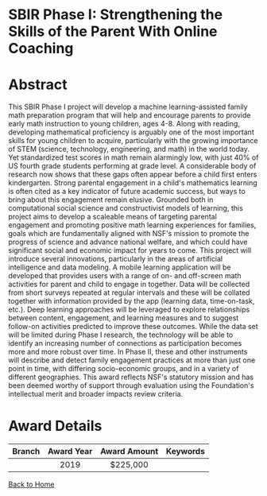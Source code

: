 
SBIR Phase I: Strengthening the Skills of the Parent With Online Coaching
=========================================================================

# Abstract


This SBIR Phase I project will develop a machine learning-assisted family math preparation program that will help and encourage parents to provide early math instruction to young children, ages 4-8. Along with reading, developing mathematical proficiency is arguably one of the most important skills for young children to acquire, particularly with the growing importance of STEM (science, technology, engineering, and math) in the world today. Yet standardized test scores in math remain alarmingly low, with just 40% of US fourth grade students performing at grade level. A considerable body of research now shows that these gaps often appear before a child first enters kindergarten. Strong parental engagement in a child's mathematics learning is often cited as a key indicator of future academic success, but ways to bring about this engagement remain elusive. Grounded both in computational social science and constructivist models of learning, this project aims to develop a scaleable means of targeting parental engagement and promoting positive math learning experiences for families, goals which are fundamentally aligned with NSF's mission to promote the progress of science and advance national welfare, and which could have significant social and economic impact for years to come. This project will introduce several innovations, particularly in the areas of artificial intelligence and data modeling. A mobile learning application will be developed that provides users with a range of on- and off-screen math activities for parent and child to engage in together. Data will be collected from short surveys repeated at regular intervals and these will be collated together with information provided by the app (learning data, time-on-task, etc.). Deep learning approaches will be leveraged to explore relationships between content, engagement, and learning measures and to suggest follow-on activities predicted to improve these outcomes. While the data set will be limited during Phase I research, the technology will be able to identify an increasing number of connections as participation becomes more and more robust over time. In Phase II, these and other instruments will describe and detect family engagement practices at more than just one point in time, with differing socio-economic groups, and in a variety of different geographies. This award reflects NSF's statutory mission and has been deemed worthy of support through evaluation using the Foundation's intellectual merit and broader impacts review criteria.  

# Award Details

|Branch|Award Year|Award Amount|Keywords|
| :---: | :---: | :---: | :---: |
||2019|$225,000||
  
  


[Back to Home](https://github.com/chrischow/dod_sbir_awards/Reports/JT/#487)